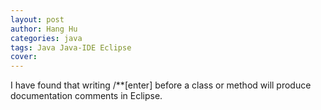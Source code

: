 ```yaml
---
layout: post
author: Hang Hu
categories: java
tags: Java Java-IDE Eclipse 
cover: 
---
```


I have found that writing /**[enter] before a class or method will produce documentation comments in Eclipse. 
